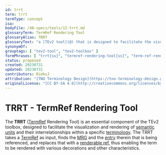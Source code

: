 ```yaml
---
id: trrt
term: trrt
termType: concept
isa:
bodyFile: /40-specs/tools/12-trrt.md
glossaryTerm: TermRef Rendering Tool
glossaryAlias: TRRT
glossaryText: "a [TEv2 tool](@) that is designed to facilitate the visualization and rendering of [TermRefs](@)."
synonymOf:
grouptags: [ "tev2-tool", "tev2-toolbox" ]
formPhrases: [ "trrt{ss}", "termref-rendering-tool{ss}", "term-ref-rendering-tool{ss}" ]
status: proposed
created: 20230731
updated: 20230731
contributors: RieksJ
attribution: "[TNO Terminology Design](https://tno-terminology-design.github.io/tev2-specifications/docs)"
originalLicense: "[CC BY-SA 4.0](http://creativecommons.org/licenses/by-sa/4.0/?ref=chooser-v1)"
---
```


# TRRT - TermRef Rendering Tool

The **TRRT** ([TermRef](@) Rendering Tool) is an essential component of the TEv2 toolbox, designed to facilitate the visualization and rendering of [semantic units](@) and their interrelationships within a specific [terminology](@). The TRRT takes a [TermRef](@) as input, finds the [MRG](@) and the [entry](mrg-entry@) therein that is being referenced, and replaces that with a [renderable ref](@), thus enabling the term to be rendered with various decorations and other characteristics.

